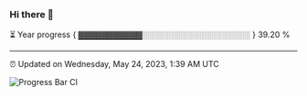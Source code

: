 ### Hi there 👋

⏳ Year progress { ▓▓▓▓▓▓▓▓▓▓▓░░░░░░░░░░░░░░░░░░░ } 39.20 %

---

⏰ Updated on Wednesday, May 24, 2023, 1:39 AM UTC

![Progress Bar CI](https://github.com/arthurbuhl/arthurbuhl/workflows/Progress%20Bar%20CI/badge.svg)
